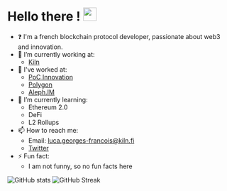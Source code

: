 # Hello there ! <img src="https://raw.githubusercontent.com/MartinHeinz/MartinHeinz/master/wave.gif" width="30px">

<!--
**PtitLuca/PtitLuca** is a ✨ _special_ ✨ repository because its `README.md` (this file) appears on your GitHub profile.

Here are some ideas to get you started:

- 🔭 I’m currently working on ...
- 🌱 I’m currently learning ...
- 👯 I’m looking to collaborate on ...
- 🤔 I’m looking for help with ...
- 💬 Ask me about ...
- 📫 How to reach me: ...
- 😄 Pronouns: ...
- ⚡ Fun fact: ...
-->

- :question: I'm a french blockchain protocol developer, passionate about web3 and innovation.
- 🔭 I’m currently working at:
  - [Kiln](https://kiln.fi)
- 🤔 I've worked at:
  - [PoC Innovation](https://github.com/PoCInnovation)
  - [Polygon](https://github.com/0xPolygon)
  - [Aleph.IM](https://github.com/aleph-im)
- 🌱 I’m currently learning:
  - Ethereum 2.0
  - DeFi
  - L2 Rollups
- 📫 How to reach me:
  - Email: luca.georges-francois@kiln.fi
  - [Twitter](https://twitter.com/0xpanoramix)
- ⚡ Fun fact:
  - I am not funny, so no fun facts here

![GitHub stats](https://github-readme-stats.vercel.app/api?username=0xpanoramix&show_icons=true)
![GitHub Streak](https://github-readme-streak-stats.herokuapp.com/?user=0xpanoramix)
